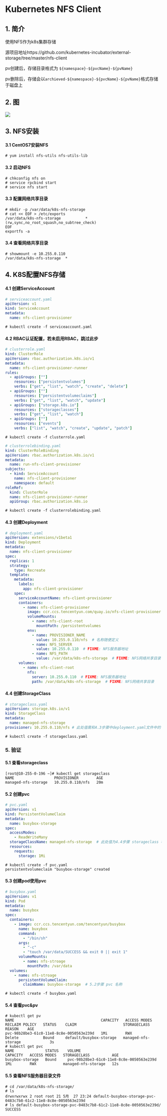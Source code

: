 

# Kubernetes NFS Client

## 1. 简介

使用NFS作为k8s集群存储

源项目地址https://github.com/kubernetes-incubator/external-storage/tree/master/nfs-client

pv创建后，存储目录格式为 `${namespace}-${pvcName}-${pvName}`

pv删除后，存储会以`archieved-${namespace}-${pvcName}-${pvName}`格式存储于磁盘上



## 2. 图 

![](https://fileserver-1253732882.cos.ap-chongqing.myqcloud.com/pic/k8s-storage-nfs.png)



## 3. NFS安装 

#### 3.1 CentOS7安装NFS

```console
# yum install nfs-utils nfs-utils-lib
```

#### 3.2 启动NFS

```console
# chkconfig nfs on 
# service rpcbind start
# service nfs start
```

#### 3.3 配置网络共享目录

```console
# mkdir -p /var/data/k8s-nfs-storage 
# cat << EOF > /etc/exports
/var/data/k8s-nfs-storage           *(rw,sync,no_root_squash,no_subtree_check)
EOF
exportfs -a
```

#### 3.4 查看网络共享目录

```console
# showmount -e 10.255.0.110
/var/data/k8s-nfs-storage  *
```



## 4. K8S配置NFS存储 

#### 4.1 创建ServiceAccount

```yaml
# serviceaccount.yaml
apiVersion: v1
kind: ServiceAccount
metadata:
  name: nfs-client-provisioner
```

```console
# kubectl create -f serviceaccount.yaml
```

#### 4.2 RBAC认证配置，若未启用RBAC，跳过此步

```yaml
# clusterrole.yaml
kind: ClusterRole
apiVersion: rbac.authorization.k8s.io/v1
metadata:
  name: nfs-client-provisioner-runner
rules:
  - apiGroups: [""]
    resources: ["persistentvolumes"]
    verbs: ["get", "list", "watch", "create", "delete"]
  - apiGroups: [""]
    resources: ["persistentvolumeclaims"]
    verbs: ["get", "list", "watch", "update"]
  - apiGroups: ["storage.k8s.io"]
    resources: ["storageclasses"]
    verbs: ["get", "list", "watch"]
  - apiGroups: [""]
    resources: ["events"]
    verbs: ["list", "watch", "create", "update", "patch"]
```

```console
# kubectl create -f clusterrole.yaml
```

```yaml
# clusterrolebinding.yaml
kind: ClusterRoleBinding
apiVersion: rbac.authorization.k8s.io/v1
metadata:
  name: run-nfs-client-provisioner
subjects:
  - kind: ServiceAccount
    name: nfs-client-provisioner
    namespace: default
roleRef:
  kind: ClusterRole
  name: nfs-client-provisioner-runner
  apiGroup: rbac.authorization.k8s.io
```

```console
# kubectl create -f clusterrolebinding.yaml
```

#### 4.3 创建Deployment

```yaml
# deployment.yaml
apiVersion: extensions/v1beta1
kind: Deployment
metadata:
  name: nfs-client-provisioner
spec:
  replicas: 1
  strategy:
    type: Recreate
  template:
    metadata:
      labels:
        app: nfs-client-provisioner
    spec:
      serviceAccountName: nfs-client-provisioner
      containers:
        - name: nfs-client-provisioner
          image: ccr.ccs.tencentyun.com/quay.io/nfs-client-provisioner:v2.0.1
          volumeMounts:
            - name: nfs-client-root
              mountPath: /persistentvolumes
          env:
            - name: PROVISIONER_NAME
              value: 10.255.0.110/nfs  # 名称随便定义
            - name: NFS_SERVER
              value: 10.255.0.110  # FIXME: NFS服务器地址
            - name: NFS_PATH
              value: /var/data/k8s-nfs-storage  # FIXME: NFS网络共享目录
      volumes:
        - name: nfs-client-root
          nfs:
            server: 10.255.0.110  # FIXME: NFS服务器地址
            path: /var/data/k8s-nfs-storage  # FIXME: NFS网络共享目录
```

#### 4.4 创建StorageClass

```yaml
# storageclass.yaml
apiVersion: storage.k8s.io/v1
kind: StorageClass
metadata:
  name: managed-nfs-storage
provisioner: 10.255.0.110/nfs # 此处值需和4.3步骤中deployment.yaml文件中的 PROVISIONER_NAME 一致
```

```console
# kubectl create -f storageclass.yaml
```



### 5. 验证

#### 5.1 查看storageclass

```Console
[root@10-255-0-196 ~]# kubectl get storageclass
NAME                  PROVISIONER        AGE
managed-nfs-storage   10.255.0.110/nfs   20m
```

#### 5.2 创建pvc

```yaml
# pvc.yaml
apiVersion: v1
kind: PersistentVolumeClaim
metadata:
  name: busybox-storage
spec:
  accessModes:
    - ReadWriteMany
  storageClassName: managed-nfs-storage  # 此处值为4.4步骤 storageclass 名称
  resources:
    requests:
      storage: 1Mi
```

```console
# kubectl create -f pvc.yaml 
persistentvolumeclaim "busybox-storage" created
```

#### 5.3 创建pod使用pvc

```yaml
# busybox.yaml
apiVersion: v1
kind: Pod
metadata:
  name: busybox
spec:
  containers:
    - image: ccr.ccs.tencentyun.com/tencentyun/busybox
      name: buxybox
      command:
        - "/bin/sh"
      args:
        - "-c"
        - "touch /var/data/SUCCESS && exit 0 || exit 1"
      volumeMounts:
        - name: nfs-stroage
          mountPath: /var/data
  volumes:
    - name: nfs-stroage
      persistentVolumeClaim:
        claimName: busybox-storage  # 5.2步骤 pvc 名称
```

```console
# kubectl create -f busybox.yaml
```

#### 5.4 查看pvc&pv

```console
# kubectl get pv
NAME                                       CAPACITY   ACCESS MODES   RECLAIM POLICY   STATUS    CLAIM                     STORAGECLASS          REASON    AGE
pvc-98b28be3-61c0-11e8-8c8e-0050563e239d   1Mi        RWX            Delete           Bound     default/busybox-storage   managed-nfs-storage             3s
# kubectl get pvc
NAME              STATUS    VOLUME                                     CAPACITY   ACCESS MODES   STORAGECLASS          AGE
busybox-storage   Bound     pvc-98b28be3-61c0-11e8-8c8e-0050563e239d   1Mi        RWX            managed-nfs-storage   12s
```

#### 5.5 查看NFS服务器目录文件

```console
# cd /var/data/k8s-nfs-storage/
# ls
drwxrwxrwx 2 root root 21 5月  27 23:24 default-busybox-storage-pvc-0483c7b8-61c2-11e8-8c8e-0050563e239d
# ls default-busybox-storage-pvc-0483c7b8-61c2-11e8-8c8e-0050563e239d/
SUCCESS
```